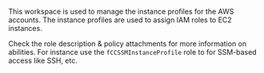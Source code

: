 This workspace is used to manage the instance profiles for the AWS accounts. The instance profiles are used to assign IAM roles to EC2 instances. 

Check the role description & policy attachments for more information on abilities. For instance use the `fCCSSMInstanceProfile` role to for SSM-based access like SSH, etc.
